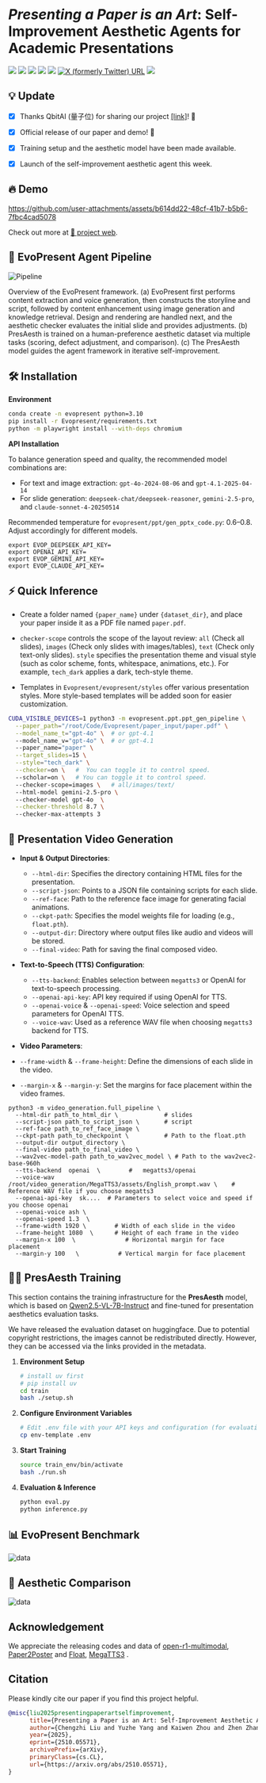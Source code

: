# *Presenting a Paper is an Art*: Self-Improvement Aesthetic Agents for Academic Presentations

<a href='https://arxiv.org/abs/2510.05571'><img src='https://img.shields.io/badge/Paper-Arxiv-red'></a> <a href='https://evopresent.github.io/'><img src='https://img.shields.io/badge/Project-Page-green'></a> <a href='https://huggingface.co/datasets/TobyYang7/EvoPresent'><img src='https://img.shields.io/badge/🤗-Dataset-blue'></a> <a href='https://huggingface.co/LCZZZZ/PresAesth'><img src='https://img.shields.io/badge/🤗-Model-purple'></a> <a href='https://evopresent.github.io/'><img src='https://img.shields.io/badge/Demo-Live-orange'></a> <a href="https://x.com/xwang_lk/status/1975917585175642496" target="_blank"><img alt="X (formerly Twitter) URL" src="https://img.shields.io/twitter/url?url=https%3A%2F%2Fx.com%2F_akhaliq%2Fstatus%2F1927721150584390129"></a> <a href='https://mp.weixin.qq.com/s/_UvfTWG2Ub03XWDL7KchgA'><img src='https://img.shields.io/badge/Wexin-Blog-blue'></a>
    
 
 ## 💡 Update
- [X] Thanks QbitAI (量子位) for sharing our project [[link]](https://mp.weixin.qq.com/s/_UvfTWG2Ub03XWDL7KchgA)! 🎉
- [X] Official release of our paper and demo! 🎉
- [X] Training setup and the aesthetic model have been made available.
- [X] Launch of the self-improvement aesthetic agent this week.
  

 ## 🔥 Demo

https://github.com/user-attachments/assets/b614dd22-48cf-41b7-b5b6-7fbc4cad5078

Check out more at [🎨 project web](https://evopresent.github.io/).


## 🚀  EvoPresent Agent Pipeline

![Pipeline](asset/pipeline.png)

Overview of the EvoPresent framework. (a) EvoPresent first performs content extraction and voice generation, then constructs the storyline and script, followed by content enhancement using image generation and knowledge retrieval. Design and rendering are handled next, and the aesthetic checker evaluates the initial slide and provides adjustments. (b) PresAesth is trained on a human-preference aesthetic dataset via multiple tasks (scoring, defect adjustment, and comparison). (c) The PresAesth model guides the agent framework in iterative self-improvement.

## 🛠️  Installation

**Environment**
```bash
conda create -n evopresent python=3.10
pip install -r Evopresent/requirements.txt
python -m playwright install --with-deps chromium
```

**API Installation**

To balance generation speed and quality, the recommended model combinations are:
- For text and image extraction: `gpt-4o-2024-08-06` and `gpt-4.1-2025-04-14`
- For slide generation: `deepseek-chat/deepseek-reasoner`, `gemini-2.5-pro`, and `claude-sonnet-4-20250514`
  
Recommended temperature for `evopresent/ppt/gen_pptx_code.py`: 0.6–0.8. Adjust accordingly for different models.
 
```
export EVOP_DEEPSEEK_API_KEY=
export OPENAI_API_KEY=
export EVOP_GEMINI_API_KEY=
export EVOP_CLAUDE_API_KEY=
```

## ⚡ Quick Inference
-  Create a folder named `{paper_name}` under `{dataset_dir}`, and place your paper inside it as a PDF file named `paper.pdf`.
- `checker-scope` controls the scope of the layout review: `all` (Check all slides), `images` (Check only slides with images/tables), `text` (Check only text-only slides).
`style` specifies the presentation theme and visual style (such as color scheme, fonts, whitespace, animations, etc.). For example, `tech_dark` applies a dark, tech-style theme. 

- Templates in `Evopresent/evopresent/styles` offer various presentation styles. More style-based templates will be added soon for easier customization.
  
```bash
CUDA_VISIBLE_DEVICES=1 python3 -m evopresent.ppt.ppt_gen_pipeline \
  --paper_path="/root/Code/Evopresent/paper_input/paper.pdf" \
  --model_name_t="gpt-4o" \  # or gpt-4.1
  --model_name_v="gpt-4o" \  # or gpt-4.1
  --paper_name="paper" \
  --target_slides=15 \
  --style="tech_dark" \
  --checker=on \   #  You can toggle it to control speed.
  --scholar=on \   # You can toggle it to control speed.
  --checker-scope=images \   # all/images/text/
  --html-model gemini-2.5-pro \   
  --checker-model gpt-4o  \
  --checker-threshold 8.7 \   
  --checker-max-attempts 3 
```

## 🎥 Presentation Video Generation

- **Input & Output Directories**:
  - `--html-dir`: Specifies the directory containing HTML files for the presentation.
  - `--script-json`: Points to a JSON file containing scripts for each slide.
  - `--ref-face`: Path to the reference face image for generating facial animations.
  - `--ckpt-path`: Specifies the model weights file for loading (e.g., `float.pth`).
  - `--output-dir`: Directory where output files like audio and videos will be stored.
  - `--final-video`: Path for saving the final composed video.
    
- **Text-to-Speech (TTS) Configuration**:
  - `--tts-backend`: Enables selection between `megatts3` or OpenAI for text-to-speech processing.
  - `--openai-api-key`: API key required if using OpenAI for TTS.
  - `--openai-voice` & `--openai-speed`: Voice selection and speed parameters for OpenAI TTS.
  - `--voice-wav`: Used as a reference WAV file when choosing `megatts3` backend for TTS.
    
 - **Video Parameters**:
  - `--frame-width` & `--frame-height`: Define the dimensions of each slide in the video.
  - `--margin-x` & `--margin-y`: Set the margins for face placement within the video frames.

```
python3 -m video_generation.full_pipeline \  
  --html-dir path_to_html_dir \             # slides
  --script-json path_to_script_json \       # script
  --ref-face path_to_ref_face_image \      
  --ckpt-path path_to_checkpoint \          # Path to the float.pth 
  --output-dir output_directory \          
  --final-video path_to_final_video \     
  --wav2vec-model-path path_to_wav2vec_model \ # Path to the wav2vec2-base-960h
  --tts-backend  openai  \        #   megatts3/openai
  --voice-wav /root/video_generation/MegaTTS3/assets/English_prompt.wav \    # Reference WAV file if you choose megatts3
  --openai-api-key  sk....  # Parameters to select voice and speed if you choose openai
  --openai-voice ash \
  --openai-speed 1.3  \
  --frame-width 1920 \        # Width of each slide in the video
  --frame-height 1080  \      # Height of each frame in the video
  --margin-x 100  \              # Horizontal margin for face placement
  --margin-y 100   \           # Vertical margin for face placement
```

## 🏋️‍♂️ PresAesth Training

This section contains the training infrastructure for the **PresAesth** model, which is based on [Qwen2.5-VL-7B-Instruct](https://huggingface.co/Qwen/Qwen2.5-VL-7B-Instruct) and fine-tuned for presentation aesthetics evaluation tasks.

We have released the evaluation dataset on huggingface. Due to potential copyright restrictions, the images cannot be redistributed directly. However, they can be accessed via the links provided in the metadata.

1. **Environment Setup**
   ```bash
   # install uv first
   # pip install uv
   cd train
   bash ./setup.sh
   ```

2. **Configure Environment Variables**
   ```bash
   # Edit .env file with your API keys and configuration (for evaluation and verification)
   cp env-template .env
   ```

3. **Start Training**
   ```bash
   source train_env/bin/activate
   bash ./run.sh
   ```

4. **Evaluation & Inference**
   ```bash
   python eval.py
   python inference.py
   ```

## 📊 EvoPresent Benchmark
![data](asset/data.jpg)

## 🎨 Aesthetic Comparison

![data](asset/compare.jpg)

## Acknowledgement
We appreciate the releasing codes and data of [open-r1-multimodal](https://github.com/EvolvingLMMs-Lab/open-r1-multimodal), [Paper2Poster](https://github.com/Paper2Poster/Paper2Poster/) and [Float](https://github.com/deepbrainai-research/float), [MegaTTS3](https://github.com/bytedance/MegaTTS3)  .

## Citation
Please kindly cite our paper if you find this project helpful.

```bibtex
@misc{liu2025presentingpaperartselfimprovement,
      title={Presenting a Paper is an Art: Self-Improvement Aesthetic Agents for Academic Presentations}, 
      author={Chengzhi Liu and Yuzhe Yang and Kaiwen Zhou and Zhen Zhang and Yue Fan and Yannan Xie and Peng Qi and Xin Eric Wang},
      year={2025},
      eprint={2510.05571},
      archivePrefix={arXiv},
      primaryClass={cs.CL},
      url={https://arxiv.org/abs/2510.05571}, 
}
```
